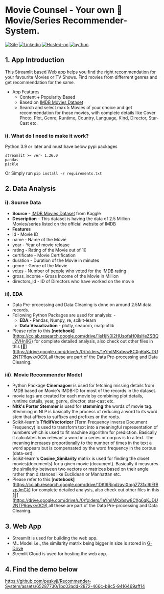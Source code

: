# Movie Counsel - Your own 🍿 Movie/Series Recommender-System.
[![Site](https://img.shields.io/static/v1?label=visit%20Website&message=Movie%20Counsel%20Page&color=yellow)](https://movie-counsel.streamlit.app)
[![Linkedin](https://img.shields.io/static/v1?label=visit&message=My%20Linkedin%20Page&color=blue&logo=linkedin)](https://www.linkedin.com/in/shailesh-bisht-b42a73184/)
[![Hosted-on](https://img.shields.io/static/v1?label=made%20with&message=Streamlit&color=c21a09&logo=streamlit)](https://streamlit.io/)
[![python](https://img.shields.io/static/v1?label=Python&message=%3E=3.9&color=brown&logo=python)]()
<br>

## 1. App Introduction
This Streamlit based Web app helps you find the right recommendation for your favourite Movies or TV Shows. Find movies from differrent genres and get recommendation for the same.
- App Features
    - Content + Popularity Based
    - Based on  [IMDB Movies Dataset](https://www.kaggle.com/datasets/ashishjangra27/imdb-movies-dataset)
    - Search and select max 5 Movies of your choice and get recommendation for those movies, with complete details like Cover Photo, Plot, Genre, Runtime, Country, Language, Kind, Director, Star-Cast etc.

### i). What do I need to make it work?
Python 3.9 or later and must have below pypi packages
```
streamlit >= ver- 1.26.0
pandas
pickle
```
Or Simply run `pip install -r requirements.txt`

## 2. Data Analysis
### i). Source Data
- <b>Source</b> - [IMDB Movies Dataset](https://www.kaggle.com/datasets/ashishjangra27/imdb-movies-dataset) from Kaggle
- <b>Description</b> - This dataset is having the data of 2.5 Million Movies/series listed on the official website of IMDB
- <b>Features</b>
- id - Movie ID
- name - Name of the Movie
- year - Year of movie release
- rating - Rating of the Movie out of 10
- certificate - Movie Certification
- duration - Duration of the Movie in minutes
- genre - Genre of the Movie
- votes - Number of people who voted for the IMDB rating
- gross_income - Gross Income of the Movie in Million
- directors_id - ID of Directors who have worked on the movie

### ii). EDA
- Data Pre-processing and Data Cleaning is done on around 2.5M data records.
- Following Python Packages are used for analysis: -
    - **EDA** - Pandas, Numpy, re, scikit-learn
    - **Data Visualization** - plotly, seaborn, matplotlib
- Please refer to this **[notebook]**(https://colab.research.google.com/drive/1isHjN0l2HUsofaH0jIsHeZSBQ_2VHn6G) for complete detailed analysis, also check out other files in this **[📁]**(https://drive.google.com/drive/u/0/folders/1eYmIMKxbsw8CXg6qKJDU2NTP6qwkv0C9),all these are part of the Data Pre-processing and Data Cleaning.

### iii). Movie Recommender Model
- Python Package **Cinemagoer** is used for fetching missing details from IMDB based on Movie's IMDB-ID for most of the records in the dataset.
- movie tags are created for each movie by combining plot details, runtime details, year, genre, director, star-cast etc.
- **Nltk's Porter Stemmer** is used for **stemming** the words of movie tag. Stemming in NLP is basically the process of reducing a word to its word stem that affixes to suffixes and prefixes or the roots.
- Scikit-learn's **TfidifVectorizer** (Term Frequency Inverse Document Frequency) is used to transform text into a meaningful representation of numbers which is used to fit machine algorithm for prediction. Basically it calculates how relevant a word in a series or corpus is to a text. The meaning increases proportionally to the number of times in the text a word appears but is compensated by the word frequency in the corpus (data-set).
- Scikit-learn's **Cosine_Similarity** matrix is used for finding the closet movies(documents) for a given movie (document). Basically it measures the similarity between two vectors or matrices based on their angle rather than distances like Euclidean or Manhattan etc.
- Please refer to this **[notebook]**(https://colab.research.google.com/drive/1DKl9RipdzavlXmgZ73fxI9lEfBzpJmGk) for complete detailed analysis, also check out other files in this **[📁]**(https://drive.google.com/drive/u/0/folders/1eYmIMKxbsw8CXg6qKJDU2NTP6qwkv0C9),all these are part of the Data Pre-processing and Data Cleaning.

## 3. Web App
- Streamlit is used for building the web app.
- ML Model i.e., the similarity matrix being bigger in size is stored in [G-Drive](https://drive.google.com/drive/u/0/folders/1eYmIMKxbsw8CXg6qKJDU2NTP6qwkv0C9)
- Stremlit Cloud is used for hosting the web app.
## 4. Find the demo below
https://github.com/peskyji/Recommender-System/assets/65287730/1bc03add-2872-466c-b8c5-9416469aff14